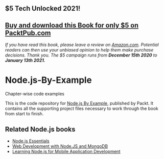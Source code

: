 ## $5 Tech Unlocked 2021!
[Buy and download this Book for only $5 on PacktPub.com](https://www.packtpub.com/product/node-js-by-example/9781784395711)
-----
*If you have read this book, please leave a review on [Amazon.com](https://www.amazon.com/gp/product/1784395714).     Potential readers can then use your unbiased opinion to help them make purchase decisions. Thank you. The $5 campaign         runs from __December 15th 2020__ to __January 13th 2021.__*

# Node.js-By-Example
Chapter-wise code examples

This is the code repository for [Node.js By Example](https://www.packtpub.com/application-development/nodejs-example?utm_source=github&utm_medium=repository&utm_campaign=9781784395711), published by Packt. It contains all the supporting project files necessary to work through the book from start to finish.

## Related Node.js books

* [Node.js Essentials](https://www.packtpub.com/web-development/nodejs-essentials?utm_source=github&utm_medium=repository&utm_campaign=9781785284922)
* [Web Development with Node.JS and MongoDB](https://www.packtpub.com/web-development/web-development-nodejs-and-mongodb-video?utm_source=github&utm_medium=repository&utm_campaign=9781785283413)
* [Learning Node.js for Mobile Application Development](https://www.packtpub.com/web-development/learning-nodejs-mobile-application-development?utm_source=github&utm_medium=repository&utm_campaign=9781785280498)
